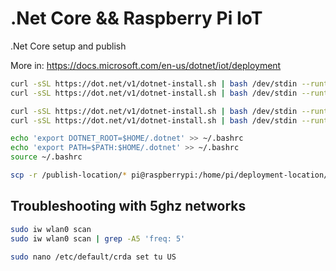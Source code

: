 # .Net Core && Raspberry  Pi IoT

.Net Core setup and publish

More in: https://docs.microsoft.com/en-us/dotnet/iot/deployment

```bash
curl -sSL https://dot.net/v1/dotnet-install.sh | bash /dev/stdin --runtime dotnet --version 3.1.13
curl -sSL https://dot.net/v1/dotnet-install.sh | bash /dev/stdin --runtime aspnetcore --version 3.1.13

curl -sSL https://dot.net/v1/dotnet-install.sh | bash /dev/stdin --runtime dotnet --version 5.0.4
curl -sSL https://dot.net/v1/dotnet-install.sh | bash /dev/stdin --runtime aspnetcore --version 5.0.4

echo 'export DOTNET_ROOT=$HOME/.dotnet' >> ~/.bashrc
echo 'export PATH=$PATH:$HOME/.dotnet' >> ~/.bashrc
source ~/.bashrc

scp -r /publish-location/* pi@raspberrypi:/home/pi/deployment-location/
```

## Troubleshooting with 5ghz networks

```bash
sudo iw wlan0 scan
sudo iw wlan0 scan | grep -A5 'freq: 5'

sudo nano /etc/default/crda set tu US
```

